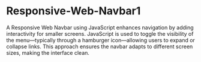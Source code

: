 # Responsive-Web-Navbar1
A Responsive Web Navbar using JavaScript enhances navigation by adding interactivity for smaller screens. JavaScript is used to toggle the visibility of the menu—typically through a hamburger icon—allowing users to expand or collapse links. This approach ensures the navbar adapts to different screen sizes, making the interface clean.
